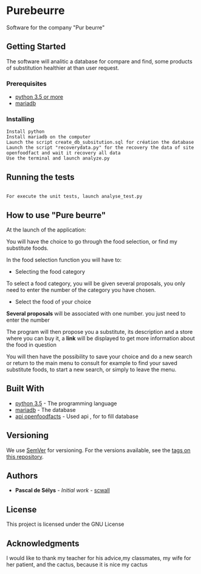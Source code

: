 # Purebeurre
Software for the company "Pur beurre"

## Getting Started

The software will analitic a database for compare and  find, some products of substitution healthier at than user request.

### Prerequisites

- [python 3.5 or more](https://www.python.org/downloads/)
- [mariadb](https://mariadb.org/download/)



### Installing

```
Install python
Install mariadb on the computer
Launch the script create_db_subsitution.sql for création the database
Launch the script "recoverydata.py" for the recovery the data of site openfoodfact and wait it recovery all data
Use the terminal and launch analyze.py

```

## Running the tests
```

For execute the unit tests, launch analyse_test.py
```
## How to use "Pure beurre"
At the launch of the application:

You will have the choice to go through the food selection, or find my substitute foods.

In the food selection function you will have to:

- Selecting the food category

To select a food category, you will be given several proposals, you only need to enter the number of the category you have chosen.
 
- Select the food of your choice

**Several proposals**  will be associated with one number. you just need to enter the number

The program will then propose you a substitute, its description and a store where you can buy it, a **link** will be displayed to get more information about the food in question

You will then have the possibility to save your choice and do a new search or return to the main menu to consult for example to find your saved substitute foods, to start a new search, or simply to leave the menu. 




## Built With

* [python 3.5](https://www.python.org/) - The programming language 
* [mariadb](https://mariadb.org/) - The database
* [api openfoodfacts](https://fr.openfoodfacts.org/) - Used api , for to fill database


## Versioning

We use [SemVer](http://semver.org/) for versioning. For the versions available, see the [tags on this repository](https://github.com/scwall/purebeurre/tags). 

## Authors

* **Pascal de Sélys** - *Initial work* - [scwall](https://github.com/scwall)

## License

This project is licensed under the GNU License

## Acknowledgments

I would like to thank my teacher for his advice,my classmates, my wife for her patient, and the cactus, because it is nice my cactus